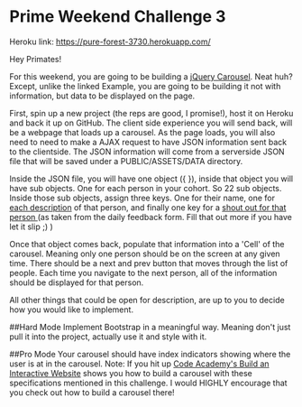 # Prime Weekend Challenge 3

Heroku link: https://pure-forest-3730.herokuapp.com/

Hey Primates!

For this weekend, you are going to be building a [jQuery Carousel](http://sorgalla.com/jcarousel/examples/basic/). 
Neat huh? Except, unlike the linked Example, you are going to be building it not with information, but data to be displayed on the page. 

First, spin up a new project (the reps are good, I promise!), host it on Heroku and back it up on GitHub. The client side experience you will send back, will be a webpage that loads up a carousel. As the page loads, you will also need to need to make a AJAX request to have JSON information sent back to the clientside. The JSON information will come from a serverside JSON file that will be saved under a PUBLIC/ASSETS/DATA directory. 

Inside the JSON file, you will have one object ({ }), inside that object you will have sub objects. One for each person in your cohort. So 22 sub objects. Inside those sub objects, assign three keys. One for their name, one for  [each description](https://docs.google.com/spreadsheets/d/1cqmZvOzr3My-B16wgTuTaBvDODSICqaReB43qKo9s0g/edit#gid=0) of that person, and finally one key for a [shout out for that person ](https://docs.google.com/a/primeacademy.io/spreadsheets/d/15S06CN2bzVhknkPr3QJc9A3n4AzuUyArGeSoVnawE0Q/edit?usp=sharing) (as taken from the daily feedback form. Fill that out more if you have let it slip ;) )

Once that object comes back, populate that information into a 'Cell' of the carousel. Meaning only one person should be on the screen at any given time. There should be a next and prev button that moves through the list of people. Each time you navigate to the next person, all of the information should be displayed for that person. 

All other things that could be open for description, are up to you to decide how you would like to implement. 

##Hard Mode
Implement Bootstrap in a meaningful way. Meaning don't just pull it into the project, actually use it and style with it.

##Pro Mode
Your carousel should have index indicators showing where the user is at in the carousel. Note: If you hit up [Code Academy's Build an Interactive Website](https://www.codecademy.com/en/skills/make-an-interactive-website) shows you how to build a carousel with these specifications mentioned in this challenge. I would HIGHLY encourage that you check out how to build a carousel there!
